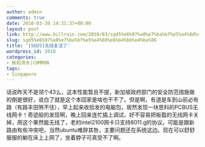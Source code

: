 ```yaml
---
author: admin
comments: true
date: 2010-03-30 14:31:37+00:00
layout: post
link: http://www.billrain.com/2010/03/sgd5%e6%97%a0%e7%ba%bf%e5%a4%8d%e6%b4%bb%e4%ba%86/
slug: sgd5%e6%97%a0%e7%ba%bf%e5%a4%8d%e6%b4%bb%e4%ba%86
title: '[SGD5]无线复活了'
wordpress_id: 2018
categories:
- 帐如流水|COMMON
tags:
- Singapore
---
```


话说昨天不是领个43么，这本性能暂且不提，新加坡政府部门的安全防范措施做的倒是很好，说白了就是这个本回家是啥也干不了。但是啊，有道是车到山前必有路（有路丰田煞不住），早上起来收拾发的电脑包，居然发现一块思科的PCBUS无线网卡！奇迹般的发现啊，晚上回来连忙插上调试，好不容易把板载的无线网卡关掉，用这个果然能无线了，老的intel2100网卡只支持8011.g的协议，可能是跟新路由有些冲突吧，当然ubuntu难辞其咎，主要问题还在系统这边。现在可以舒舒服服的躺在床上上网了，坐着脖子可真受不了啊。
